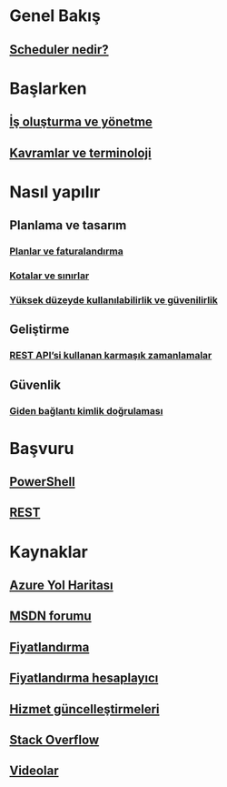 

# Genel Bakış
## [Scheduler nedir?](scheduler-intro.md)

# Başlarken
## [İş oluşturma ve yönetme](scheduler-get-started-portal.md)
## [Kavramlar ve terminoloji](scheduler-concepts-terms.md)

# Nasıl yapılır
## Planlama ve tasarım
### [Planlar ve faturalandırma](scheduler-plans-billing.md)
### [Kotalar ve sınırlar](scheduler-limits-defaults-errors.md)
### [Yüksek düzeyde kullanılabilirlik ve güvenilirlik](scheduler-high-availability-reliability.md)

## Geliştirme
### [REST API’si kullanan karmaşık zamanlamalar](scheduler-advanced-complexity.md)


## Güvenlik
### [Giden bağlantı kimlik doğrulaması](scheduler-outbound-authentication.md)

# Başvuru
## [PowerShell](/powershell/module/azurerm.scheduler)
## [REST](/rest/api/scheduler)

# Kaynaklar
## [Azure Yol Haritası](https://azure.microsoft.com/roadmap/?category=monitoring-management)
## [MSDN forumu](https://social.msdn.microsoft.com/Forums/home?forum=azurescheduler)
## [Fiyatlandırma](https://azure.microsoft.com/pricing/details/scheduler/)
## [Fiyatlandırma hesaplayıcı](https://azure.microsoft.com/pricing/calculator/)
## [Hizmet güncelleştirmeleri](https://azure.microsoft.com/updates/?product=scheduler)
## [Stack Overflow](http://stackoverflow.com/questions/tagged/azure-scheduler)
## [Videolar](https://azure.microsoft.com/documentation/videos/index/?services=scheduler)



